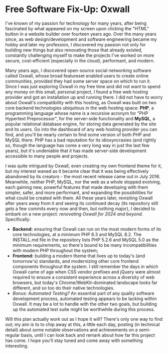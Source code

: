 # Free Software Fix-Up: Oxwall

I've known of my passion for technology for many years, after being fascinated by what appeared on my screen upon clicking the "HTML" button in a website builder over fourteen years ago. Over the many years since, as web design/development and software engineering became my hobby and later my profession, I discovered my passion not only for building new things but also renovating those that already existed, constantly challenging myself to make the projects I've worked on more secure, cost-efficient (especially in the cloud), performant, and modern.

Many years ago, I discovered open-source social networking software called Oxwall, whose broad featureset enabled users to create online communities, provided they had some server space on which to run it. Since I was just exploring Oxwall in my free time and did not want to spend any money on this small, personal project, I found a free web hosting provider and got an installation up and running there. I did not have to worry about Oxwall's compatibility with this hosting, as Oxwall was built on two core backend technologies ubiquitous in the web hosting space: __PHP__, a programming language whose name is a recursive acronym for "PHP Hypertext Preprocessor", for the server-side functionality and __MySQL__, a popular relational database engine, for storing data generated by the site and its users. Go into the dashboard of any web hosting provider you can find, and you'll be nearly certain to find some version of both PHP and MySQL there. PHP has a bad reputation for its idiosyncrasies (and rightly so, though the language has come a very long way in just the last few years), but it's undeniable that it has made server-side development accessible to many people and projects.

I was quite intrigued by Oxwall, even creating my own frontend theme for it, but my interest waned as it became clear that it was being effectively abandoned by its creators - the most recent release came out in July 2016. Meanwhile, neither PHP, MySQL, nor the web as a whole stopped evolving, each gaining new, powerful features that made developing with them simpler, safer, and more performant, and expanding the possibilities for what could be created with them. All these years later, revisiting Oxwall after years away from it and seeing its continued decay (its repository still gets a few commits every now and then, but nothing major), I decided to embark on a new project: _renovating Oxwall for 2024 and beyond._ Specifically:

- __Backend:__ ensuring that Oxwall can run on the most modern forms of its core technologies, at a minimum PHP 8.3 and MySQL 8.2. The INSTALL.md file in the repository lists PHP 5.2.6 and MySQL 5.0 as the minimum requirements, so there's bound to be many incompatibilities with modern PHP throughout the system;
- __Frontend:__ building a modern theme that lives up to today's (and tomorrow's) standards, and modernizing other core frontend components throughout the system. I still remember the days in which Oxwall came of age when CSS vendor prefixes and jQuery were almost required to ensure a consistent experience across a diversity of web browsers, but today's Chrome/WebKit-dominated landscape looks far different, and so too do their native technologies.
- _Bonus: Automated Testing?_ An essential part of any quality software development process, automated testing appears to be lacking within Oxwall. It may be a lot to handle with the other two goals, but building up the automated test suite might be worthwhile during this process.

Will this plan actually work out as I hope it will? There's only one way to find out; my aim is to to chip away at this, a little each day, posting (in technical detail) about some notable observations and achievements on a semi-regular basis, until I can look back and remark about how far this project has come. I hope you'll stay tuned and come away with something interesting.

